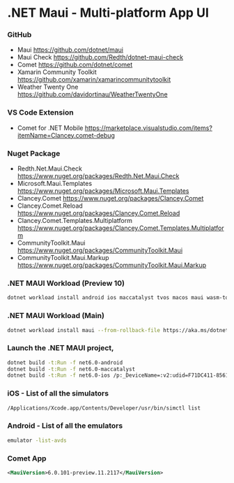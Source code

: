 # .NET Maui - Multi-platform App UI

### GitHub
* Maui https://github.com/dotnet/maui
* Maui Check https://github.com/Redth/dotnet-maui-check
* Comet https://github.com/dotnet/comet
* Xamarin Community Toolkit https://github.com/xamarin/xamarincommunitytoolkit
* Weather Twenty One https://github.com/davidortinau/WeatherTwentyOne

### VS Code Extension
* Comet for .NET Mobile https://marketplace.visualstudio.com/items?itemName=Clancey.comet-debug

### Nuget Package
* Redth.Net.Maui.Check https://www.nuget.org/packages/Redth.Net.Maui.Check
* Microsoft.Maui.Templates https://www.nuget.org/packages/Microsoft.Maui.Templates
* Clancey.Comet https://www.nuget.org/packages/Clancey.Comet
* Clancey.Comet.Reload https://www.nuget.org/packages/Clancey.Comet.Reload
* Clancey.Comet.Templates.Multiplatform https://www.nuget.org/packages/Clancey.Comet.Templates.Multiplatform
* CommunityToolkit.Maui https://www.nuget.org/packages/CommunityToolkit.Maui
* CommunityToolkit.Maui.Markup https://www.nuget.org/packages/CommunityToolkit.Maui.Markup

### .NET MAUI Workload (Preview 10)
```sh
dotnet workload install android ios maccatalyst tvos macos maui wasm-tools --from-rollback-file https://aka.ms/dotnet/maui/preview.10.json --source https://aka.ms/dotnet6/nuget/index.json --source https://api.nuget.org/v3/index.json
```

### .NET MAUI Workload (Main)
```sh
dotnet workload install maui --from-rollback-file https://aka.ms/dotnet/maui/main.json --source https://aka.ms/dotnet6/nuget/index.json --source https://api.nuget.org/v3/index.json
```

### Launch the .NET MAUI project,
```sh
dotnet build -t:Run -f net6.0-android
dotnet build -t:Run -f net6.0-maccatalyst
dotnet build -t:Run -f net6.0-ios /p:_DeviceName=:v2:udid=F71DC411-8561-49AF-9649-8FBB9CC3F60A
```

### iOS - List of all the simulators
```sh
/Applications/Xcode.app/Contents/Developer/usr/bin/simctl list
```

### Android - List of all the emulators
```sh
emulator -list-avds
```

### Comet App

```xml
<MauiVersion>6.0.101-preview.11.2117</MauiVersion>
```

